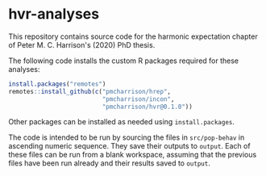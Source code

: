 # hvr-analyses

<!-- badges: start -->
<!-- badges: end -->

This repository contains source code for the harmonic expectation chapter
of Peter M. C. Harrison's (2020) PhD thesis. 

The following code installs the custom R packages required for these
analyses:

``` r
install.packages("remotes")
remotes::install_github(c("pmcharrison/hrep",
                          "pmcharrison/incon",
                          "pmcharrison/hvr@0.1.0"))
```

Other packages can be installed as needed using `install.packages`.

The code is intended to be run by sourcing the files in `src/pop-behav`
in ascending numeric sequence. They save their outputs to `output`.
Each of these files can be run from a blank workspace,
assuming that the previous files have been run already
and their results saved to `output`.
